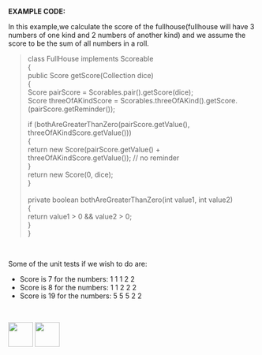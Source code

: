 <b>EXAMPLE CODE:</b>

<p>In this example,we calculate the score of the fullhouse(fullhouse will have 3 numbers of one kind and 2 numbers of another kind) and we assume the score to be the sum of all numbers in a roll.
</p>

>class FullHouse implements Scoreable<br> 
>{<br>
>public Score getScore(Collection dice) <br>
>{<br>
>Score pairScore = Scorables.pair().getScore(dice);<br>
>Score threeOfAKindScore = Scorables.threeOfAKind().getScore.(pairScore.getReminder());<br>
>        
>if (bothAreGreaterThanZero(pairScore.getValue(), threeOfAKindScore.getValue()))<br> 
>{<br>
>            return new Score(pairScore.getValue() + threeOfAKindScore.getValue()); // no reminder<br>
>}<br>
>return new Score(0, dice);<br>
>}<br>
><br>
>private boolean bothAreGreaterThanZero(int value1, int value2)<br> 
>{<br>
>return value1 > 0 && value2 > 0;<br>
>}<br>
>}<br>
<br>

Some of the unit tests if we wish to do are:

- Score is 7 for the numbers: 1 1 1 2 2
- Score is 8 for the numbers: 1 1 2 2 2
- Score is 19 for the numbers: 5 5 5 2 2
<br>

[<img src="https://cloud.githubusercontent.com/assets/14101008/10718970/e8253ecc-7b43-11e5-8fcb-af3acab64686.png" width="50" height="50"></img>](https://github.com/hariniiyer/CSCI-5828_Presentation2_Testing-Frameworks/blob/master/datadriven.md)
[<img src="https://cloud.githubusercontent.com/assets/14101008/10718969/e5b6db32-7b43-11e5-886a-b848ca79f105.png" width="50" height="50"></img>](https://github.com/hariniiyer/CSCI-5828_Presentation2_Testing-Frameworks/blob/master/data2.md)
